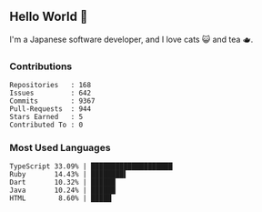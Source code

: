 ## Hello World 👋

I'm a Japanese software developer, and I love cats 😺 and tea 🫖.

### Contributions

    Repositories   : 168
    Issues         : 642
    Commits        : 9367
    Pull-Requests  : 944
    Stars Earned   : 5
    Contributed To : 0

### Most Used Languages

    TypeScript 33.09% | ████████████████████
    Ruby       14.43% | ████████▌
    Dart       10.32% | ██████
    Java       10.24% | ██████
    HTML        8.60% | █████
